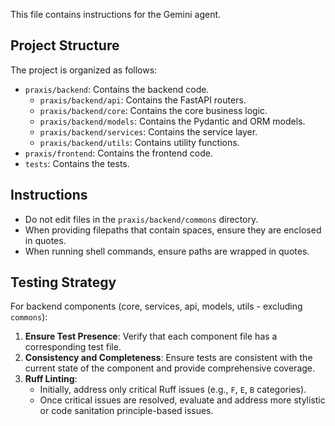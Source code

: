 This file contains instructions for the Gemini agent.

## Project Structure

The project is organized as follows:

- `praxis/backend`: Contains the backend code.
  - `praxis/backend/api`: Contains the FastAPI routers.
  - `praxis/backend/core`: Contains the core business logic.
  - `praxis/backend/models`: Contains the Pydantic and ORM models.
  - `praxis/backend/services`: Contains the service layer.
  - `praxis/backend/utils`: Contains utility functions.
- `praxis/frontend`: Contains the frontend code.
- `tests`: Contains the tests.

## Instructions

- Do not edit files in the `praxis/backend/commons` directory.
- When providing filepaths that contain spaces, ensure they are enclosed in quotes.
- When running shell commands, ensure paths are wrapped in quotes.

## Testing Strategy

For backend components (core, services, api, models, utils - excluding `commons`):
1.  **Ensure Test Presence**: Verify that each component file has a corresponding test file.
2.  **Consistency and Completeness**: Ensure tests are consistent with the current state of the component and provide comprehensive coverage.
3.  **Ruff Linting**:
    *   Initially, address only critical Ruff issues (e.g., `F`, `E`, `B` categories).
    *   Once critical issues are resolved, evaluate and address more stylistic or code sanitation principle-based issues.